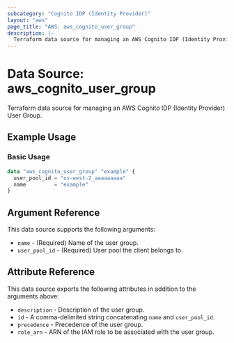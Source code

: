 ```yaml
---
subcategory: "Cognito IDP (Identity Provider)"
layout: "aws"
page_title: "AWS: aws_cognito_user_group"
description: |-
  Terraform data source for managing an AWS Cognito IDP (Identity Provider) User Group.
---
```


# Data Source: aws_cognito_user_group

Terraform data source for managing an AWS Cognito IDP (Identity Provider) User Group.

## Example Usage

### Basic Usage

```terraform
data "aws_cognito_user_group" "example" {
  user_pool_id = "us-west-2_aaaaaaaaa"
  name         = "example"
}
```

## Argument Reference

This data source supports the following arguments:

* `name` - (Required) Name of the user group.
* `user_pool_id` - (Required) User pool the client belongs to.

## Attribute Reference

This data source exports the following attributes in addition to the arguments above:

* `description` - Description of the user group.
* `id` - A comma-delimited string concatenating `name` and `user_pool_id`.
* `precedence` - Precedence of the user group.
* `role_arn` - ARN of the IAM role to be associated with the user group.
